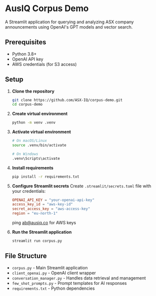 # AusIQ Corpus Demo

A Streamlit application for querying and analyzing ASX company announcements using OpenAI's GPT models and vector search.

## Prerequisites

- Python 3.8+
- OpenAI API key
- AWS credentials (for S3 access)

## Setup

1. **Clone the repository**
   ```bash
   git clone https://github.com/ASX-IQ/corpus-demo.git
   cd corpus-demo
   ```

2. **Create virtual environment**
   ```bash
   python -m venv .venv
   ```

3. **Activate virtual environment**
   ```bash
   # On macOS/Linux
   source .venv/bin/activate
   
   # On Windows
   .venv\Scripts\activate
   ```

4. **Install requirements**
   ```bash
   pip install -r requirements.txt
   ```

5. **Configure Streamlit secrets**
   Create `.streamlit/secrets.toml` file with your credentials:
   ```toml
   OPENAI_API_KEY = "your-openai-api-key"
   access_key_id = "aws-key-id"
   secret_access_key = "aws-access-key"
   region = "eu-north-1"
   ```
   ping ab@ausiq.co for AWS keys

6. **Run the Streamlit application**
   ```bash
   streamlit run corpus.py
   ```

## File Structure

- `corpus.py` - Main Streamlit application
- `client_openai.py` - OpenAI client wrapper
- `conversation_manager.py` - Handles data retrieval and management
- `few_shot_prompts.py` - Prompt templates for AI responses
- `requirements.txt` - Python dependencies

